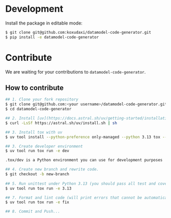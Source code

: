 # Development

Install the package in editable mode:

```sh
$ git clone git@github.com:koxudaxi/datamodel-code-generator.git
$ pip install -e datamodel-code-generator
```

# Contribute

We are waiting for your contributions to `datamodel-code-generator`.

## How to contribute

```bash
## 1. Clone your fork repository
$ git clone git@github.com:<your username>/datamodel-code-generator.git
$ cd datamodel-code-generator

## 2. Install [uv](https://docs.astral.sh/uv/getting-started/installation/)
$ curl -LsSf https://astral.sh/uv/install.sh | sh

## 3. Install tox with uv
$ uv tool install --python-preference only-managed --python 3.13 tox --with tox-uv

## 3. Create developer environment
$ uv tool run tox run -e dev

.tox/dev is a Python environment you can use for development purposes

## 4. Create new branch and rewrite code.
$ git checkout -b new-branch
 
## 5. Run unittest under Python 3.13 (you should pass all test and coverage should be 100%)
$ uv tool run tox run -e 3.13

## 7. Format and lint code (will print errors that cannot be automatically fixed)
$ uv tool run tox run -e fix

## 8. Commit and Push...
```
